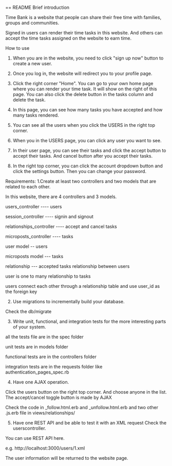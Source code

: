== README
Brief introduction

Time Bank is a website that people can share their free time with families, groups and communities.

Signed in users can render their time tasks in this website. And others can accept the time tasks assigned on the website to earn time.

How to use

1. When you are in the website, you need to click "sign up now" button to create a new user.

2. Once you log in, the website will redirect you to your profile page.

3. Click the right corner "Home". You can go to your own home page where you can render your time task. It will show on the right of this page. 
		You can also click the delete button in the tasks column and delete the task.

4. In this page, you can see how many tasks you have accepted and how many tasks rendered.

5. You can see all the users when you click the USERS in the right top corner.

6. When you in the USERS page, you can click any user you want to see.

7. In their user page, you can see their tasks and click the accept button to accept their tasks. And cancel button after you accept their tasks.

8. In the right top corner, you can click the account dropdown button and click the settings button. Then you can change your password.


Requirements:
1.Create at least two controllers and two models that are related to each other.

In this website, there are 4 controllers and 3 models.

users_controller ---- users

session_controller ---- signin and signout

relationships_controller ---- accept and cancel tasks

microposts_controller ---- tasks

user model -- users

microposts model --- tasks

relationship --- accepted tasks relationship between users


user is one to many relationship to tasks

users connect each other through a relationship table and use user_id as the foreign key

2. Use migrations to incrementally build your database.

Check the db/migrate

3. Write unit, functional, and integration tests for the more interesting parts of your system.

all the tests file are in the spec folder

unit tests are in models folder

functional tests are in the controllers folder

integration tests are in the requests folder like authentication_pages_spec.rb

4. Have one AJAX operation.

Click the users button on the right top corner. And choose anyone in the list.
The accept/cancel toggle button is made by AJAX

Check the code in _follow.html.erb and _unfollow.html.erb and two other .js.erb file in views/relationships/

5. Have one REST API and be able to test it with an XML request
Check the userscontroller. 

You can use REST API here. 

e.g. http://localhost:3000/users/1.xml

The user information will be returned to the website page.
